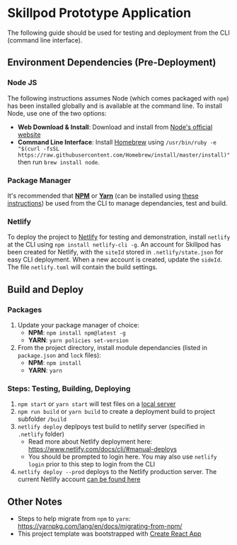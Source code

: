 # Skillpod Prototype Application

The following guide should be used for testing and deployment from the CLI (command line interface).


## Environment Dependencies (Pre-Deployment)

### Node JS
The following instructions assumes Node (which comes packaged with `npm`) has been installed globally and is available at the command line. To install Node, use one of the two options: 
  - **Web Download & Install**: Download and install from [Node's official website](https://nodejs.org/en/)
  - **Command Line Interface**: Install [Homebrew](https://brew.sh/) using `/usr/bin/ruby -e "$(curl -fsSL https://raw.githubusercontent.com/Homebrew/install/master/install)"` then run `brew install node`.

### Package Manager
It's recommended that [**NPM**](https://www.npmjs.com/) or [**Yarn**](https://yarnpkg.com/en/) (can be installed using [these instructions](https://yarnpkg.com/en/docs/install)) be used from the CLI to manage dependancies, test and build.

### Netlify
To deploy the project to [Netlify](https://www.netlify.com/) for testing and demonstration, install `netlify` at the CLI using `npm install netlify-cli -g`. An account for Skillpod has been created for Netlify, with the `siteId` stored in `.netlify/state.json` for easy CLI deployment. When a new account is created, update the `sideId`. The file `netlify.toml` will contain the build settings.


## Build and Deploy

### Packages

1. Update your package manager of choice:
   * **NPM**: `npm install npm@latest -g`
   * **YARN**: `yarn policies set-version`
2. From the project directory, install module dependancies (listed in `package.json` and `lock` files):
   * **NPM**: `npm install`
   * **YARN**: `yarn`

### Steps: Testing, Building, Deploying

1. `npm start` or `yarn start` will test files on a [local server]((http://localhost:3000))
2. `npm run build` or `yarn build` to create a deployment build to project subfolder `/build`
3. `netlify deploy` deplpoys test build to netlify server (specified in `.netlify` folder)
   - Read more about Netlify deployment here: <https://www.netlify.com/docs/cli/#manual-deploys>
   - You should be prompted to login here. You may also use `netlify login` prior to this step to login from the CLI
4. `netlify deploy --prod` deploys to the Netlify production server. The current Netlify account [can be found here](https://skillpod.netlify.com)


## Other Notes

- Steps to help migrate from `npm` to `yarn`: <https://yarnpkg.com/lang/en/docs/migrating-from-npm/>
- This project template was bootstrapped with [Create React App](https://github.com/facebook/create-react-app)